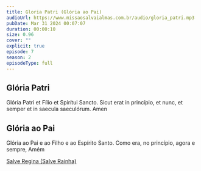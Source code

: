 ```yaml
---
title: Gloria Patri (Glória ao Pai)
audioUrl: https://www.missaosalvaialmas.com.br/audio/gloria_patri.mp3
pubDate: Mar 31 2024 00:07:07
duration: 00:00:10
size: 0.96
cover: ""
explicit: true
episode: 7
season: 2
episodeType: full
---
```


## Glória Patri 

Glória Patri et Fílio et Spirítui Sancto.
Sicut erat in princípio, et nunc, et semper
et in saecula saeculórum.
Amen

## Glória ao Pai
Glória ao Pai e ao Filho e ao Espírito Santo.
Como era, no princípio, agora e sempre,
Amém


<div class="text-center mt-16">
  <a class="btn btn-accent mt-9" href="/episode/post06">Salve Regina (Salve Rainha)</a>
</div>